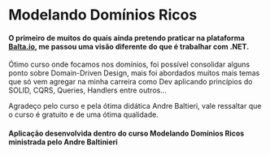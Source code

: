 # Modelando Domínios Ricos

#### O primeiro de muitos do quais ainda pretendo praticar na plataforma <a href=“https://balta.io/“>Balta.io</a>, me passou uma visão diferente do que é trabalhar com .NET.

Ótimo curso onde focamos nos domínios, foi possível consolidar alguns ponto sobre Domain-Driven Design, mais foi 
abordados muitos mais temas que só vem agregar na minha carreira como Dev aplicando princípios do SOLID, CQRS, Queries, Handlers entre outros...

Agradeço pelo curso e pela ótima didática Andre Baltieri, vale ressaltar que o curso é gratuito e de uma ótima qualidade.

#### Aplicação desenvolvida dentro do curso Modelando Domínios Ricos ministrada pelo Andre Baltinieri
